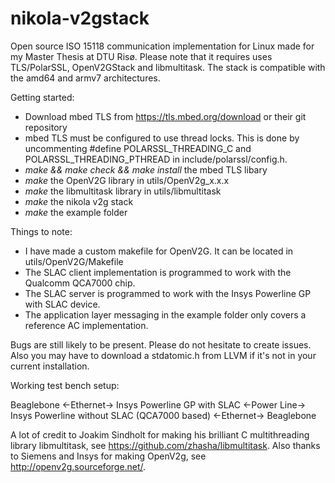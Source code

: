 # nikola-v2gstack
Open source ISO 15118 communication implementation for Linux made for my Master Thesis at DTU Risø.
Please note that it requires uses TLS/PolarSSL, OpenV2GStack and libmultitask. The stack is compatible with the amd64 and armv7 architectures.

Getting started:
- Download mbed TLS from https://tls.mbed.org/download or their git repository
- mbed TLS must be configured to use thread locks. This is done by uncommenting #define POLARSSL_THREADING_C and POLARSSL_THREADING_PTHREAD in include/polarssl/config.h.
- *make && make check && make install* the mbed TLS libary
- *make* the OpenV2G library in utils/OpenV2g_x.x.x
- *make* the libmultitask library in utils/libmultitask
- *make* the nikola v2g stack
- *make* the example folder

Things to note:
- I have made a custom makefile for OpenV2G. It can be located in utils/OpenV2G/Makefile
- The SLAC client implementation is programmed to work with the Qualcomm QCA7000 chip.
- The SLAC server is programmed to work with the Insys Powerline GP with SLAC device.
- The application layer messaging in the example folder only covers a reference AC implementation.

Bugs are still likely to be present. Please do not hesitate to create issues. Also you may have to download a stdatomic.h from LLVM if it's not in your current installation.


Working test bench setup:

Beaglebone <-Ethernet-> Insys Powerline GP with SLAC <-Power Line-> Insys Powerline without SLAC (QCA7000 based) <-Ethernet-> Beaglebone


A lot of credit to Joakim Sindholt for making his brilliant C multithreading library libmultitask, see https://github.com/zhasha/libmultitask.
Also thanks to Siemens and Insys for making OpenV2g, see http://openv2g.sourceforge.net/.
